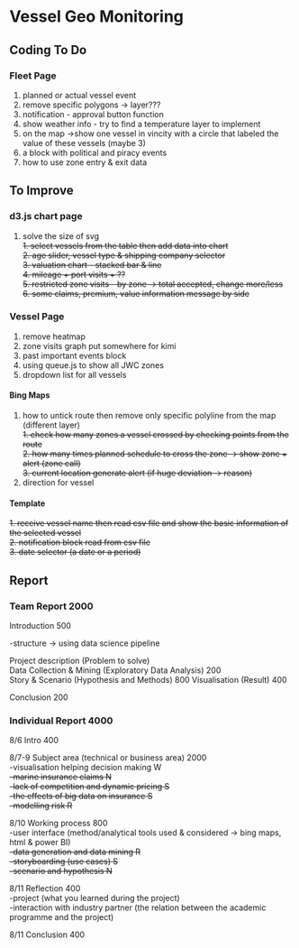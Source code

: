 # Vessel Geo Monitoring

## Coding To Do

### Fleet Page  

1. planned or actual vessel event  
2. remove specific polygons -> layer???
3. notification - approval button function  
4. show weather info - try to find a temperature layer to implement  
5. on the map ->show one vessel in vincity with a circle that labeled the value of these vessels (maybe 3)  
6. a block with political and piracy events  
7. how to use zone entry & exit data  

## To Improve

### d3.js chart page

1. solve the size of svg  
~~1. select vessels from the table then add data into chart~~  
~~2. age slider, vessel type & shipping company selector~~  
~~3. valuation chart - stacked bar & line~~  
~~4. mileage + port visits + ??~~  
~~5. restricted zone visits - by zone -> total accepted, change more/less~~  
~~6. some claims, premium, value information message by side~~  

### Vessel Page

1. remove heatmap
1. zone visits graph put somewhere for kimi  
2. past important events block  
3. using queue.js to show all JWC zones  
4. dropdown list for all vessels  

#### Bing Maps  

1. how to untick route then remove only specific polyline from the map (different layer)    
~~1. check how many zones a vessel crossed by checking points from the route~~  
~~2. how many times planned schedule to cross the zone -> show zone + alert (zone call)~~  
~~3. current location generate alert (if huge deviation -> reason)~~  
2. direction for vessel  

#### Template  

~~1. receive vessel name then read csv file and show the basic information of the selected vessel~~  
~~2. notification block read from csv file~~  
~~3. date selector (a date or a period)~~  

## Report

### Team Report 2000

Introduction 500  

-structure -> using data science pipeline  

Project description (Problem to solve)  
Data Collection & Mining (Exploratory Data Analysis) 200  
Story & Scenario (Hypothesis and Methods) 800
Visualisation (Result) 400  

Conclusion 200  

### Individual Report 4000

8/6 Intro 400  

8/7-9 Subject area (technical or business area) 2000  
  -visualisation helping decision making W   
  ~~-marine insurance claims N~~  
  ~~-lack of competition and dynamic pricing S~~  
  ~~-the effects of big data on insurance S~~  
  ~~-modelling risk R~~  
  
8/10 Working process 800  
  -user interface (method/analytical tools used & considered -> bing maps, html & power BI)  
  ~~-data generation and data mining R~~  
  ~~-storyboarding (use cases) S~~  
  ~~-scenario and hypothesis N~~  
  
8/11 Reflection 400  
  -project (what you learned during the project)  
  -interaction with industry partner (the relation between the academic programme and the project)  

8/11 Conclusion 400  
